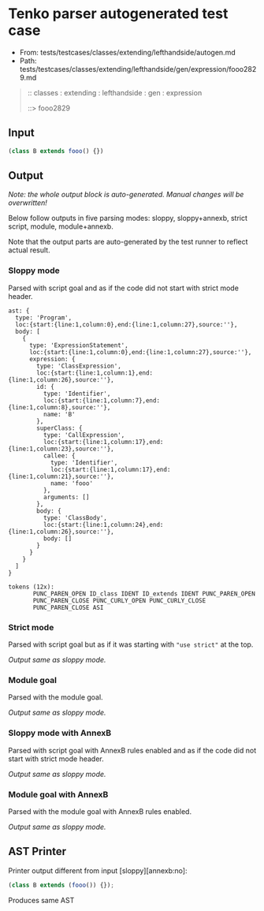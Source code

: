 # Tenko parser autogenerated test case

- From: tests/testcases/classes/extending/lefthandside/autogen.md
- Path: tests/testcases/classes/extending/lefthandside/gen/expression/fooo2829.md

> :: classes : extending : lefthandside : gen : expression
>
> ::> fooo2829

## Input


`````js
(class B extends fooo() {})
`````

## Output

_Note: the whole output block is auto-generated. Manual changes will be overwritten!_

Below follow outputs in five parsing modes: sloppy, sloppy+annexb, strict script, module, module+annexb.

Note that the output parts are auto-generated by the test runner to reflect actual result.

### Sloppy mode

Parsed with script goal and as if the code did not start with strict mode header.

`````
ast: {
  type: 'Program',
  loc:{start:{line:1,column:0},end:{line:1,column:27},source:''},
  body: [
    {
      type: 'ExpressionStatement',
      loc:{start:{line:1,column:0},end:{line:1,column:27},source:''},
      expression: {
        type: 'ClassExpression',
        loc:{start:{line:1,column:1},end:{line:1,column:26},source:''},
        id: {
          type: 'Identifier',
          loc:{start:{line:1,column:7},end:{line:1,column:8},source:''},
          name: 'B'
        },
        superClass: {
          type: 'CallExpression',
          loc:{start:{line:1,column:17},end:{line:1,column:23},source:''},
          callee: {
            type: 'Identifier',
            loc:{start:{line:1,column:17},end:{line:1,column:21},source:''},
            name: 'fooo'
          },
          arguments: []
        },
        body: {
          type: 'ClassBody',
          loc:{start:{line:1,column:24},end:{line:1,column:26},source:''},
          body: []
        }
      }
    }
  ]
}

tokens (12x):
       PUNC_PAREN_OPEN ID_class IDENT ID_extends IDENT PUNC_PAREN_OPEN
       PUNC_PAREN_CLOSE PUNC_CURLY_OPEN PUNC_CURLY_CLOSE
       PUNC_PAREN_CLOSE ASI
`````

### Strict mode

Parsed with script goal but as if it was starting with `"use strict"` at the top.

_Output same as sloppy mode._

### Module goal

Parsed with the module goal.

_Output same as sloppy mode._

### Sloppy mode with AnnexB

Parsed with script goal with AnnexB rules enabled and as if the code did not start with strict mode header.

_Output same as sloppy mode._

### Module goal with AnnexB

Parsed with the module goal with AnnexB rules enabled.

_Output same as sloppy mode._

## AST Printer

Printer output different from input [sloppy][annexb:no]:

````js
(class B extends (fooo()) {});
````

Produces same AST

